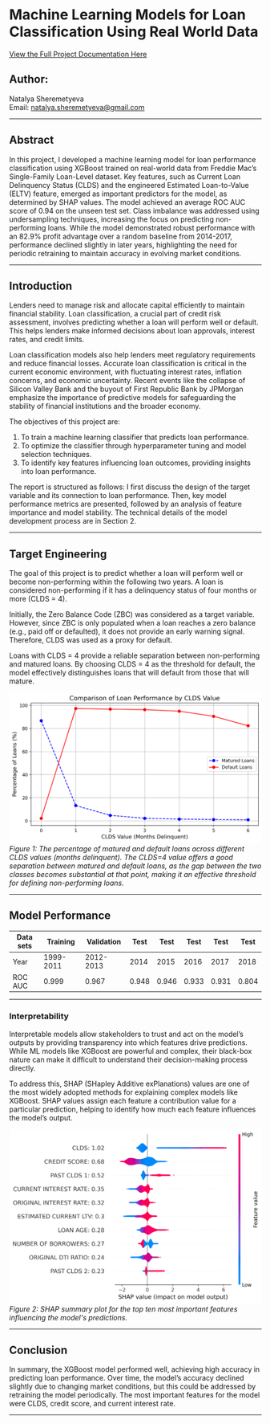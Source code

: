 # Machine Learning Models for Loan Classification Using Real World Data 
[View the Full Project Documentation Here](./240924_ML_LoanPredictor_FreddieMacReport.pdf)


## Author:
Natalya Sheremetyeva  
Email: [natalya.sheremetyeva@gmail.com](mailto:natalya.sheremetyeva@gmail.com)  

---

## Abstract

In this project, I developed a machine learning model for loan performance classification using XGBoost trained on real-world data from Freddie Mac’s Single-Family Loan-Level dataset. Key features, such as Current Loan Delinquency Status (CLDS) and the engineered Estimated Loan-to-Value (ELTV) feature, emerged as important predictors for the model, as determined by SHAP values. The model achieved an average ROC AUC score of 0.94 on the unseen test set. Class imbalance was addressed using undersampling techniques, increasing the focus on predicting non-performing loans. While the model demonstrated robust performance with an 82.9% profit advantage over a random baseline from 2014-2017, performance declined slightly in later years, highlighting the need for periodic retraining to maintain accuracy in evolving market conditions.

---

## Introduction

Lenders need to manage risk and allocate capital efficiently to maintain financial stability. Loan classification, a crucial part of credit risk assessment, involves predicting whether a loan will perform well or default. This helps lenders make informed decisions about loan approvals, interest rates, and credit limits.

Loan classification models also help lenders meet regulatory requirements and reduce financial losses. Accurate loan classification is critical in the current economic environment, with fluctuating interest rates, inflation concerns, and economic uncertainty. Recent events like the collapse of Silicon Valley Bank and the buyout of First Republic Bank by JPMorgan emphasize the importance of predictive models for safeguarding the stability of financial institutions and the broader economy.

The objectives of this project are:
1. To train a machine learning classifier that predicts loan performance.
2. To optimize the classifier through hyperparameter tuning and model selection techniques.
3. To identify key features influencing loan outcomes, providing insights into loan performance.

The report is structured as follows: I first discuss the design of the target variable and its connection to loan performance. Then, key model performance metrics are presented, followed by an analysis of feature importance and model stability. The technical details of the model development process are in Section 2.

---

## Target Engineering

The goal of this project is to predict whether a loan will perform well or become non-performing within the following two years. A loan is considered non-performing if it has a delinquency status of four months or more (CLDS = 4).

Initially, the Zero Balance Code (ZBC) was considered as a target variable. However, since ZBC is only populated when a loan reaches a zero balance (e.g., paid off or defaulted), it does not provide an early warning signal. Therefore, CLDS was used as a proxy for default.

Loans with CLDS = 4 provide a reliable separation between non-performing and matured loans. By choosing CLDS = 4 as the threshold for default, the model effectively distinguishes loans that will default from those that will mature.

![Comparison of Loan Performance by CLDS Value](./plots/240924_CLDS_Stats.png)  
*Figure 1: The percentage of matured and default loans across different CLDS values (months delinquent). The CLDS=4 value offers a good separation between matured and default loans, as the gap between the two classes becomes substantial at that point, making it an effective threshold for defining non-performing loans.*

---

## Model Performance

| Data sets       | Training | Validation | Test           |Test           |Test           |Test           |Test           |
|-----------------|----------|------------|----------------|----------------|----------------|----------------|----------------|
| Year            | 1999-2011| 2012-2013  | 2014           |2015            |2016            |2017            |2018            |
| ROC AUC         | 0.999    | 0.967      | 0.948     |0.946    |0.933    |0.931    |0.804    |

---

### Interpretability

Interpretable models allow stakeholders to trust and act on the model’s outputs by providing transparency into which features drive predictions. While ML models like XGBoost are powerful and complex, their black-box nature can make it difficult to understand their decision-making process directly.

To address this, SHAP (SHapley Additive exPlanations) values are one of the most widely adopted methods for explaining complex models like XGBoost. SHAP values assign each feature a contribution value for a particular prediction, helping to identify how much each feature influences the model’s output.

![SHAP summary plot](./plots/Tune_Top_Ten_SHAP_summary_plot.png)  
*Figure 2: SHAP summary plot for the top ten most important features influencing the model's predictions.*



---

## Conclusion

In summary, the XGBoost model performed well, achieving high accuracy in predicting loan performance. Over time, the model’s accuracy declined slightly due to changing market conditions, but this could be addressed by retraining the model periodically. The most important features for the model were CLDS, credit score, and current interest rate.

---
